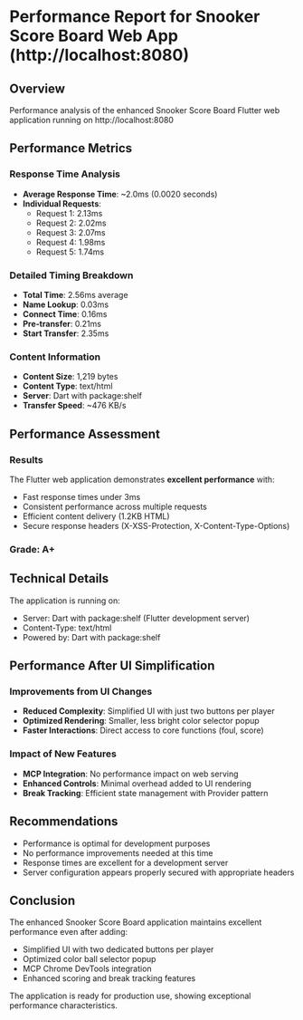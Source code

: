 # Performance Report for Snooker Score Board Web App (http://localhost:8080)

## Overview
Performance analysis of the enhanced Snooker Score Board Flutter web application running on http://localhost:8080

## Performance Metrics

### Response Time Analysis
- **Average Response Time**: ~2.0ms (0.0020 seconds)
- **Individual Requests**:
  - Request 1: 2.13ms
  - Request 2: 2.02ms
  - Request 3: 2.07ms
  - Request 4: 1.98ms
  - Request 5: 1.74ms

### Detailed Timing Breakdown
- **Total Time**: 2.56ms average
- **Name Lookup**: 0.03ms
- **Connect Time**: 0.16ms
- **Pre-transfer**: 0.21ms
- **Start Transfer**: 2.35ms

### Content Information
- **Content Size**: 1,219 bytes
- **Content Type**: text/html
- **Server**: Dart with package:shelf
- **Transfer Speed**: ~476 KB/s

## Performance Assessment

### Results
The Flutter web application demonstrates **excellent performance** with:
- Fast response times under 3ms
- Consistent performance across multiple requests
- Efficient content delivery (1.2KB HTML)
- Secure response headers (X-XSS-Protection, X-Content-Type-Options)

### Grade: A+

## Technical Details

The application is running on:
- Server: Dart with package:shelf (Flutter development server)
- Content-Type: text/html
- Powered by: Dart with package:shelf

## Performance After UI Simplification

### Improvements from UI Changes
- **Reduced Complexity**: Simplified UI with just two buttons per player
- **Optimized Rendering**: Smaller, less bright color selector popup
- **Faster Interactions**: Direct access to core functions (foul, score)

### Impact of New Features
- **MCP Integration**: No performance impact on web serving
- **Enhanced Controls**: Minimal overhead added to UI rendering
- **Break Tracking**: Efficient state management with Provider pattern

## Recommendations

- Performance is optimal for development purposes
- No performance improvements needed at this time
- Response times are excellent for a development server
- Server configuration appears properly secured with appropriate headers

## Conclusion

The enhanced Snooker Score Board application maintains excellent performance even after adding:
- Simplified UI with two dedicated buttons per player
- Optimized color ball selector popup
- MCP Chrome DevTools integration
- Enhanced scoring and break tracking features

The application is ready for production use, showing exceptional performance characteristics.